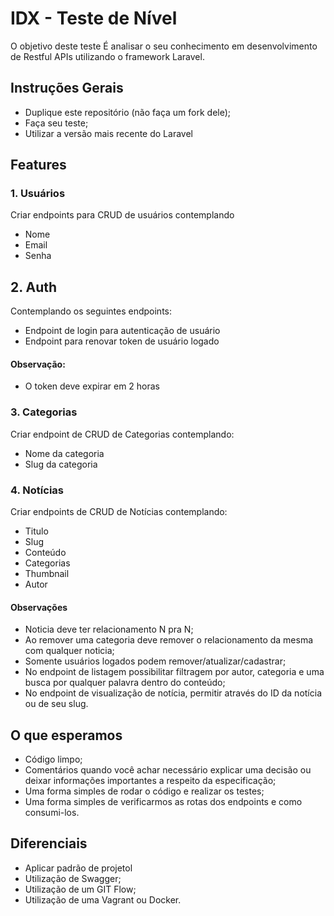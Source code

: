 # IDX - Teste de Nível

O objetivo deste teste É analisar o seu conhecimento em desenvolvimento de Restful APIs utilizando o framework Laravel.

## Instruções Gerais

*  Duplique este repositório (não faça um fork dele);
*  Faça seu teste;
*  Utilizar a versão mais recente do Laravel

## Features

### 1. Usuários

Criar endpoints para CRUD de usuários contemplando

* Nome
* Email
* Senha

## 2. Auth

Contemplando os seguintes endpoints:

* Endpoint de login para autenticação de usuário
* Endpoint para renovar token de usuário logado

#### Observação:

* O token deve expirar em 2 horas

### 3. Categorias
Criar endpoint de CRUD de Categorias contemplando:

- Nome da categoria
- Slug da categoria


### 4. Notícias

Criar endpoints de CRUD de Notícias contemplando:

* Titulo
* Slug
* Conteúdo
* Categorias
* Thumbnail
* Autor

#### Observações

* Noticia deve ter relacionamento N pra N;
* Ao remover uma categoria deve remover o relacionamento da mesma com qualquer noticia;
* Somente usuários logados podem remover/atualizar/cadastrar;
* No endpoint de listagem possibilitar filtragem por autor, categoria e uma busca por qualquer palavra dentro do conteúdo;
* No endpoint de visualização de notícia, permitir através do ID da notícia ou de seu slug.

## O que esperamos

* Código limpo;
* Comentários quando você achar necessário explicar uma decisão ou deixar informações importantes a respeito da especificação;
* Uma forma simples de rodar o código e realizar os testes;
* Uma forma simples de verificarmos as rotas dos endpoints e como consumi-los.

## Diferenciais

* Aplicar padrão de projetol
* Utilização de Swagger;
* Utilização de um GIT Flow;
* Utilização de uma Vagrant ou Docker.
